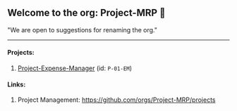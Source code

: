 ## Welcome to the org: Project-MRP 👋

"We are open to suggestions for renaming the org."

---

#### Projects:
1. [Project-Expense-Manager](https://github.com/Project-MRP/expense-manager-app) (id: `P-01-EM`)

#### Links:
1. Project Management: https://github.com/orgs/Project-MRP/projects


<!--
template
**Here are some ideas to get you started:**

🙋‍♀️ A short introduction - what is your organization all about?
🌈 Contribution guidelines - how can the community get involved?
👩‍💻 Useful resources - where can the community find your docs? Is there anything else the community should know?
🍿 Fun facts - what does your team eat for breakfast?
🧙 Remember, you can do mighty things with the power of [Markdown](https://docs.github.com/github/writing-on-github/getting-started-with-writing-and-formatting-on-github/basic-writing-and-formatting-syntax)
-->
